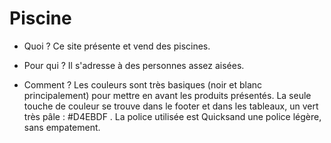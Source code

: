 # Piscine

- Quoi ? 
Ce site présente et vend des piscines. 

- Pour qui ?
Il s'adresse à des personnes assez aisées.

- Comment ?
Les couleurs sont très basiques (noir et blanc principalement) pour mettre en avant les produits présentés. 
La seule touche de couleur se trouve dans le footer et dans les tableaux, un vert très pâle : #D4EBDF .
La police utilisée est Quicksand une police légère, sans empatement.

